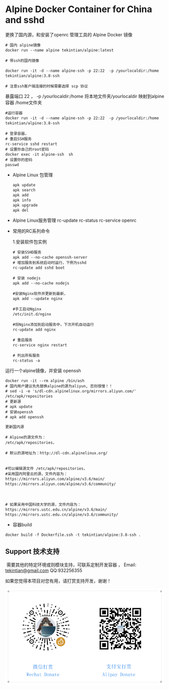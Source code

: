 # Alpine Docker Container for China and sshd

更换了国内源，和安装了openrc 管理工具的 Alpine Docker 镜像



~~~shell
# 国内 alpine镜像
docker run --name alpine tekintian/alpine:latest 

# 带ssh的国内镜像

docker run -it -d --name alpine-ssh -p 22:22  -p /yourlocaldir:/home  tekintian/alpine:3.8-ssh

# 注意ssh客户端连接的时候需要选择 scp 协议

~~~





 暴露端口 22 ，  -p /yourlocaldir:/home 将本地文件夹/yourlocaldir 映射到alpine容器 /home文件夹

~~~shell
#运行容器
docker run -it -d --name alpine-ssh -p 22:22  -p /yourlocaldir:/home  tekintian/alpine:3.8-ssh

# 登录容器，
# 重启SSH服务
rc-service sshd restart
# 设置你自己的root密码
docker exec -it alpine-ssh  sh
# 设置你的密码
passwd
~~~







- Alpine Linux 包管理

  ```shell
  apk update
  apk search
  apk add
  apk info
  apk upgrade
  apk del
  ```

- Alpine Linux服务管理
  rc-update
  rc-status
  rc-service
  openrc

- 常用的RC系列命令

  1.安装软件包实例

  ```
  # 安装SSHD服务
  apk add --no-cache openssh-server
  # 增加服务到系统启动时运行，下例为sshd
  rc-update add sshd boot
  
  # 安装 nodejs
  apk add --no-cache nodejs
  
  #安装Nginx软件并更新到最新，
  apk add --update nginx   
  
  #手工启动Nginx
  /etc/init.d/nginx  
  
  #将Nginx添加到启动服务中，下次开机自动运行
  rc-update add nginx
  
  # 重启服务
  rc-service nginx restart
  
  # 列出所有服务
  rc-status -a
  ```


运行一个alpine镜像，并安装 openssh

```shell
docker run -it --rm alpine /bin/ash
# 国内用户建议先先替换alpine的源为aliyun, 否则很慢！！ 
# sed -i -e 's/dl-cdn.alpinelinux.org/mirrors.aliyun.com/' /etc/apk/repositories
# 更新源
# apk update
# 安装openssh
# apk add openssh
```

```shell
更新国内源

# Alpine的源文件为：
/etc/apk/repositories，

# 默认的源地址为：http://dl-cdn.alpinelinux.org/


#可以编辑源文件 /etc/apk/repositories，
#采用国内阿里云的源，文件内容为：
https://mirrors.aliyun.com/alpine/v3.6/main/
https://mirrors.aliyun.com/alpine/v3.6/community/

 

# 如果采用中国科技大学的源，文件内容为：
https://mirrors.ustc.edu.cn/alpine/v3.6/main/
https://mirrors.ustc.edu.cn/alpine/v3.6/community/

```



- 容器build
~~~shell
docker build -f Dockerfile.ssh -t tekintian/alpine:3.8-ssh .

~~~

## Support 技术支持

​	需要其他的特定环境或则模块支持，可联系定制开发容器 ， Email: tekintian@gmail.com  QQ:932256355





如果您觉得本项目对您有用，请打赏支持开发，谢谢！

![donate](donate.png)